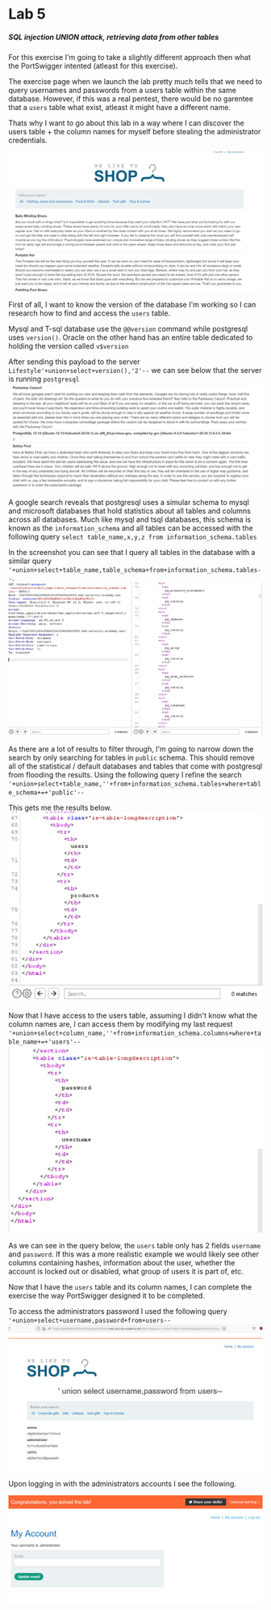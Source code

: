 # Lab 5
##### SQL injection UNION attack, retrieving data from other tables

For this exercise I'm going to take a slightly different approach then what the PortSwigger intented (atleast for this exercise).

The exercise page when we launch the lab pretty much tells that we need to query usernames and passwords from a users table within the same database. However, if this was a real pentest, there would be no garentee that a `users` table what exist, atleast it might have a different name.

Thats why I want to go about this lab in a way where I can discover the users table + the column names for myself before stealing the administrator credentials.

![1](assets/1.png)

First of all, I want to know the version of the database I'm working so I can research how to find and access the `users` table.

Mysql and T-sql database use the `@@version` command while postgresql uses `version()`. Oracle on the other hand has an entire table dedicated to holding the version called `v$version`

After sending this payload to the server `Lifestyle'+union+select+version(),'2'--` we can see below that the server is running `postgresql`
![2](assets/2.png)

A google search reveals that postgresql uses a simular schema to mysql and microsoft databases that hold statistics about all tables and columns across all databases. Much like mysql and tsql databases, this schema is known as the `information_schema` and all tables can be accessed with the following query `select table_name,x,y,z from information_schema.tables`

In the screenshot you can see that I query all tables in the database with a similar query `'+union+select+table_name,table_schema+from+information_schema.tables--`.
![3](assets/3.png)

As there are a lot of results to filter through, I'm going to narrow down the search by only searching for tables in `public` schema. This should remove all of the statistical / default databases and tables that come with postgresql from flooding the results. Using the following query I refine the search `'+union+select+table_name,''+from+information_schema.tables+where+table_schema+=+'public'--`

This gets me the results below.
![4](assets/4.png)

Now that I have access to the users table, assuming I didn't know what the column names are, I can access them by modifying my last request `'+union+select+column_name,''+from+information_schema.columns+where+table_name+=+'users'--`
![5](assets/5.png)

As we can see in the query below, the `users` table only has 2 fields `username` and `password`. If this was a more realistic example we would likely see other columns containing hashes, information about the user, whether the account is locked out or disabled, what group of users it is part of, etc.

Now that I have the `users` table and its column names, I can complete the exercise the way PortSwigger designed it to be completed.

To access the administrators password I used the following query `'+union+select+username,password+from+users--`
![6](assets/6.png)

Upon logging in with the administrators accounts I see the following.
![7](assets/7.png)